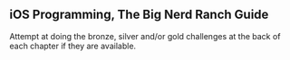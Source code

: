 ## iOS Programming, The Big Nerd Ranch Guide

Attempt at doing the bronze, silver and/or gold challenges at the back of each
chapter if they are available.
